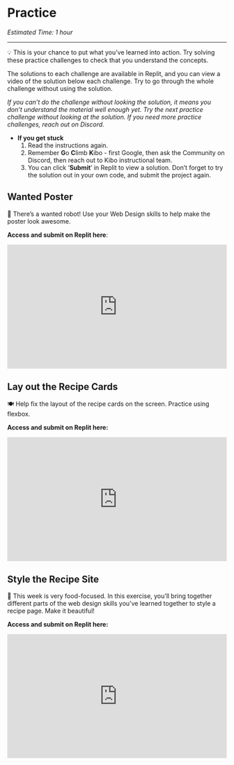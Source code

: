# Practice

*Estimated Time: 1 hour*

---

<aside>


💡 This is your chance to put what you’ve learned into action. Try solving these practice challenges to check that you understand the concepts.

The solutions to each challenge are available in Replit, and you can view a video of the solution below each challenge. Try to go through the whole challenge without using the solution. 

*If you can’t do the challenge without looking the solution, it means you don’t understand the material well enough yet. Try the next practice challenge without looking at the solution. If you need more practice challenges, reach out on Discord.*

- **If you get stuck**
    1. Read the instructions again.
    2. Remember **G**o **C**limb **K**ibo - first Google, then ask the Community on Discord, then reach out to Kibo instructional team.
    3. You can click ‘**Submit**’ in Replit to view a solution. Don’t forget to try the solution out in your own code, and submit the project again.
</aside>

## Wanted Poster

<aside>


🤖 There’s a wanted robot! Use your Web Design skills to help make the poster look awesome.

**Access and submit on Replit here**: <div style="position: relative; padding-bottom: 56.25%; height: 0;"><iframe src="https://replit.com/team/tk5-web/27-Wanted-Poster" frameborder="0" webkitallowfullscreen mozallowfullscreen allowfullscreen style="position: absolute; top: 0; left: 0; width: 100%; height: 100%;"></iframe></div>

</aside>

## Lay out the Recipe Cards

<aside>

🍽️ Help fix the layout of the recipe cards on the screen. Practice using flexbox.

**Access and submit on Replit here:** <div style="position: relative; padding-bottom: 56.25%; height: 0;"><iframe src="https://replit.com/team/tk5-web/25-Lay-out-the-Recipe-Cards" frameborder="0" webkitallowfullscreen mozallowfullscreen allowfullscreen style="position: absolute; top: 0; left: 0; width: 100%; height: 100%;"></iframe></div>

</aside>

## Style the Recipe Site

<aside>

🍲 This week is very food-focused. In this exercise, you’ll bring together different parts of the web design skills you’ve learned together to style a recipe page. Make it beautiful!

**Access and submit on Replit here:** <div style="position: relative; padding-bottom: 56.25%; height: 0;"><iframe src="https://replit.com/team/tk5-web/28-Style-the-Recipe-Site" frameborder="0" webkitallowfullscreen mozallowfullscreen allowfullscreen style="position: absolute; top: 0; left: 0; width: 100%; height: 100%;"></iframe></div>

</aside>
